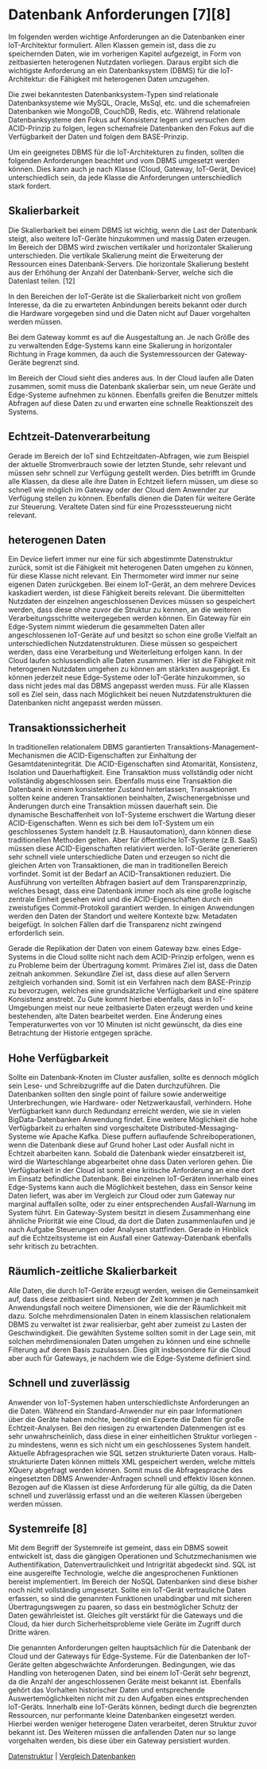 # Datenbank Anforderungen [7][8]

Im folgenden werden wichtige Anforderungen an die Datenbanken einer IoT-Architektur formuliert. Allen Klassen gemein ist, dass die zu speichernden Daten, wie im vorherigen Kapitel aufgezeigt, in Form von zeitbasierten heterogenen Nutzdaten vorliegen. Daraus ergibt sich die wichtigste Anforderung an ein Datenbanksystem (DBMS) für die IoT-Architektur: die Fähigkeit mit heterogenen Daten umzugehen.

Die zwei bekanntesten Datenbanksystem-Typen sind relationale Datenbanksysteme wie MySQL, Oracle, MsSql, etc. und die schemafreien Datenbanken wie MongoDB, CouchDB, Redis, etc. Während relationale Datenbanksysteme den Fokus auf Konsistenz legen und versuchen dem ACID-Prinzip zu folgen, legen schemafreie Datenbanken den Fokus auf die Verfügbarkeit der Daten und folgen dem BASE-Prinzip.

Um ein geeignetes DBMS für die IoT-Architekturen zu finden, sollten die folgenden Anforderungen beachtet und vom DBMS umgesetzt werden können. Dies kann auch je nach Klasse (Cloud, Gateway, IoT-Gerät, Device) unterschiedlich sein, da jede Klasse die Anforderungen unterschiedlich stark fordert.

## Skalierbarkeit
Die Skalierbarkeit bei einem DBMS ist wichtig, wenn die Last der Datenbank steigt, also weitere IoT-Geräte hinzukommen und massig Daten erzeugen.
Im Bereich der DBMS wird zwischen vertikaler und horizontaler Skalierung unterschieden. Die vertikale Skalierung meint die Erweiterung der Ressourcen eines Datenbank-Servers. Die horizontale Skalierung besteht aus der Erhöhung der Anzahl der Datenbank-Server, welche sich die Datenlast teilen. [12]

In den Bereichen der IoT-Geräte ist die Skalierbarkeit nicht von großem Interesse, da die zu erwarteten Anbindungen bereits bekannt oder durch die Hardware vorgegeben sind und die Daten nicht auf Dauer vorgehalten werden müssen.

Bei dem Gateway kommt es auf die Ausgestaltung an. Je nach Größe des zu verwaltenden Edge-Systems kann eine Skalierung in horizontaler Richtung in Frage kommen, da auch die Systemressourcen der Gateway-Geräte begrenzt sind.

Im Bereich der Cloud sieht dies anderes aus. In der Cloud laufen alle Daten zusammen, somit muss die Datenbank skalierbar sein, um neue Geräte und Edge-Systeme aufnehmen zu können. Ebenfalls greifen die Benutzer mittels Abfragen auf diese Daten zu und erwarten eine schnelle Reaktionszeit des Systems.

## Echtzeit-Datenverarbeitung
Gerade im Bereich der IoT sind Echtzeitdaten-Abfragen, wie zum Beispiel der aktuelle Stromverbrauch sowie der letzten Stunde, sehr relevant und müssen sehr schnell zur Verfügung gestellt werden. Dies betrifft im Grunde alle Klassen, da diese alle ihre Daten in Echtzeit liefern müssen, um diese so schnell wie möglich im Gateway oder der Cloud dem Anwender zur Verfügung stellen zu können. Ebenfalls dienen die Daten für weitere Geräte zur Steuerung. Veraltete Daten sind für eine Prozesssteuerung nicht relevant.

## heterogenen Daten
Ein Device liefert immer nur eine für sich abgestimmte Datenstruktur zurück, somit ist die Fähigkeit mit heterogenen Daten umgehen zu können, für diese Klasse nicht relevant. Ein Thermometer wird immer nur seine eigenen Daten zurückgeben.
Bei einem IoT-Gerät, an dem mehrere Devices kaskadiert werden, ist diese Fähigkeit bereits relevant. Die übermittelten Nutzdaten der einzelnen angeschlossenen Devices müssen so gespeichert werden, dass diese ohne zuvor die Struktur zu kennen, an die weiteren Verarbeitungsschritte weitergegeben werden können.
Ein Gateway für ein Edge-System nimmt wiederum die gesammelten Daten aller angeschlossenen IoT-Geräte auf und besitzt so schon eine große Vielfalt an unterschiedlichen Nutzdatenstrukturen. Diese müssen so gespeichert werden, dass eine Verarbeitung und Weiterleitung erfolgen kann.
In der Cloud laufen schlussendlich alle Daten zusammen. Hier ist die Fähigkeit mit heterogenen Nutzdaten umgehen zu können am stärksten ausgeprägt. Es können jederzeit neue Edge-Systeme oder IoT-Geräte hinzukommen, so dass nicht jedes mal das DBMS angepasst werden muss.
Für alle Klassen soll es Ziel sein, dass nach Möglichkeit bei neuen Nutzdatenstrukturen die Datenbanken nicht angepasst werden müssen.


## Transaktionssicherheit
In traditionellen relationalem DBMS garantierten Transaktions-Management-Mechanismen die ACID-Eigenschaften zur Einhaltung der Gesamtdatenintegrität. Die ACID-Eigenschaften sind Atomarität, Konsistenz, Isolation und Dauerhaftigkeit. Eine Transaktion muss vollständig oder nicht vollständig abgeschlossen sein. Ebenfalls muss eine Transaktion die Datenbank in einem konsistenter Zustand hinterlassen, Transaktionen sollten keine anderen Transaktionen beinhalten, Zwischenergebnisse und Änderungen durch eine Transaktion müssen dauerhaft sein. Die dynamische Beschaffenheit von IoT-Systeme erschwert die Wartung dieser ACID-Eigenschaften. Wenn es sich bei dem IoT-System um ein geschlossenes System handelt (z.B. Hausautomation), dann können diese traditionellen Methoden gelten. Aber für öffentliche IoT-Systeme (z.B. SaaS) müssen diese ACID-Eigenschaften relativiert werden. IoT-Geräte generieren sehr schnell viele unterschiedliche Daten und erzeugen so nicht die gleichen Arten von Transaktionen, die man in traditionellen Bereich vorfindet. Somit ist der Bedarf an ACID-Transaktionen reduziert.
Die Ausführung von verteilten Abfragen basiert auf dem Transparenzprinzip, welches besagt, dass eine Datenbank immer noch als eine große logische zentrale Einheit gesehen wird und die ACID-Eigenschaften durch ein zweistufiges Commit-Protokoll garantiert werden. In einigen Anwendungen werden den Daten der Standort und weitere Kontexte bzw. Metadaten beigefügt. In solchen Fällen darf die Transparenz nicht zwingend erforderlich sein.

Gerade die Replikation der Daten von einem Gateway bzw. eines Edge-Systems in die Cloud sollte nicht nach dem ACID-Prinzip erfolgen, wenn es zu Probleme beim der Übertragung kommt. Primäres Ziel ist, dass die Daten zeitnah ankommen. Sekundäre Ziel ist, dass diese auf allen Servern zeitgleich vorhanden sind. Somit ist ein Verfahren nach dem BASE-Prinzip zu bevorzugen, welches eine grundsätzliche Verfügbarkeit und eine spätere Konsistenz anstrebt. Zu Gute kommt hierbei ebenfalls, dass in IoT-Umgebungen meist nur neue zeitbasierte Daten erzeugt werden und keine bestehenden, alte Daten bearbeitet werden. Eine Änderung eines Temperaturwertes von vor 10 Minuten ist nicht gewünscht, da dies eine Betrachtung der Historie entgegen spräche.

## Hohe Verfügbarkeit
Sollte ein Datenbank-Knoten im Cluster ausfallen, sollte es dennoch möglich sein Lese- und Schreibzugriffe auf die Daten durchzuführen. Die Datenbanken sollten den single point of failure sowie anderweitige Unterbrechungen, wie Hardware- oder Netzwerkausfall, verhindern. Hohe Verfügbarkeit kann durch Redundanz erreicht werden, wie sie in vielen BigData-Datenbanken Anwendung findet. Eine weitere Möglichkeit die hohe Verfügbarkeit zu erhalten sind vorgeschaltete Distributed-Messaging-Systeme wie Apache Kafka. Diese puffern auflaufende Schreiboperationen, wenn die Datenbank diese auf Grund hoher Last oder Ausfall nicht in Echtzeit abarbeiten kann. Sobald die Datenbank wieder einsatzbereit ist, wird die Warteschlange abgearbeitet ohne dass Daten verloren gehen. Die Verfügbarkeit in der Cloud ist somit eine kritische Anforderung an eine dort im Einsatz befindliche Datenbank.
Bei einzelnen IoT-Geräten innerhalb eines Edge-Systems kann auch die Möglichkeit bestehen, dass ein Sensor keine Daten liefert, was aber im Vergleich zur Cloud oder zum Gateway nur marginal auffallen sollte, oder zu einer entsprechenden Ausfall-Warnung im System führt.
Ein Gateway-System besitzt in diesem Zusammenhang eine ähnliche Priorität wie eine Cloud, da dort die Daten zusammenlaufen und je nach Aufgabe Steuerungen oder Analysen stattfinden. Gerade in Hinblick auf die Echtzeitsysteme ist ein Ausfall einer Gateway-Datenbank ebenfalls sehr kritisch zu betrachten.

## Räumlich-zeitliche Skalierbarkeit
Alle Daten, die durch IoT-Geräte erzeugt werden, weisen die Gemeinsamkeit auf, dass diese zeitbasiert sind. Neben der Zeit kommen je nach Anwendungsfall noch weitere Dimensionen, wie die der Räumlichkeit mit dazu. Solche mehrdimensionalen Daten in einem klassischen relationalem DBMS zu verwaltet ist zwar realisierbar, geht aber zumeist zu Lasten der Geschwindigkeit. Die gewählten Systeme sollten somit in der Lage sein, mit solchen mehrdimensionalen Daten umgehen zu können und eine schnelle Filterung auf deren Basis zuzulassen.
Dies gilt insbesondere für die Cloud aber auch für Gateways, je nachdem wie die Edge-Systeme definiert sind.

## Schnell und zuverlässig
Anwender von IoT-Systemen haben unterschiedlichste Anforderungen an die Daten. Während ein Standard-Anwender nur ein paar Informationen über die Geräte haben möchte, benötigt ein Experte die Daten für große Echtzeit-Analysen. Bei den riesigen zu erwartenden Datenmengen ist es sehr unwahrscheinlich, dass diese in einer einheitlichen Struktur vorliegen - zu mindestens, wenn es sich nicht um ein geschlossenes System handelt.
Aktuelle Abfragesprachen wie SQL setzen strukturierte Daten voraus. Halb-strukturierte Daten können mittels XML gespeichert werden, welche mittels XQuery abgefragt werden können.
Somit muss die Abfragesprache des eingesetzten DBMS Anwender-Anfragen schnell und effektiv lösen können.
Bezogen auf die Klassen ist diese Anforderung für alle gültig, da die Daten schnell und zuverlässig erfasst und an die weiteren Klassen übergeben werden müssen.

## Systemreife [8]
Mit dem Begriff der Systemreife ist gemeint, dass ein DBMS soweit entwickelt ist, dass die gängigen Operationen und Schutzmechanismen wie Authentifikation, Datenvertraulichkeit und Intrigrität abgedeckt sind. SQL ist eine ausgereifte Technologie, welche die angesprochenen Funktionen bereist implementiert. Im Bereich der NoSQL Datenbanken sind diese bisher noch nicht vollständig umgesetzt. Sollte ein IoT-Gerät vertrauliche Daten erfassen, so sind die genannten Funktionen unabdingbar und mit sicheren Übertragungswegen zu paaren, so dass ein bestmöglicher Schutz der Daten gewährleistet ist. Gleiches gilt verstärkt für die Gateways und die Cloud, da hier durch Sicherheitsprobleme viele Geräte im Zugriff durch Dritte wären.





Die genannten Anforderungen gelten hauptsächlich für die Datenbank der Cloud und der Gateways für Edge-Systeme. Für die Datenbanken der IoT-Geräte gelten abgeschwächte Anforderungen. Bedingungen, wie das Handling von heterogenen Daten, sind bei einem IoT-Gerät sehr begrenzt, da die Anzahl der angeschlossenen Geräte meist bekannt ist. Ebenfalls gehört das Vorhalten historischer Daten und entsprechende Auswertemöglichkeiten nicht mit zu den Aufgaben eines entsprechenden IoT-Geräts. Innerhalb eine IoT-Geräts können, bedingt durch die begrenzten Ressourcen, nur performante kleine Datenbanken eingesetzt werden. Hierbei werden weniger heterogene Daten verarbeitet, deren Struktur zuvor bekannt ist. Des Weiteren müssen die anfallenden Daten nur so lange vorgehalten werden, bis diese über ein Gateway persistiert wurden.


[Datenstruktur](03_4_datenstruktur.md) | [Vergleich Datenbanken](03_6_vergleich.md)
